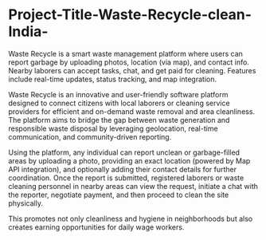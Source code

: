# Project-Title-Waste-Recycle-clean-India-
Waste Recycle is a smart waste management platform where users can report garbage by uploading photos, location (via map), and contact info. Nearby laborers can accept tasks, chat, and get paid for cleaning. Features include real-time updates, status tracking, and map integration.

Waste Recycle is an innovative and user-friendly software platform designed to connect citizens with local laborers or cleaning service providers for efficient and on-demand waste removal and area cleanliness. The platform aims to bridge the gap between waste generation and responsible waste disposal by leveraging geolocation, real-time communication, and community-driven reporting.

Using the platform, any individual can report unclean or garbage-filled areas by uploading a photo, providing an exact location (powered by Map API integration), and optionally adding their contact details for further coordination. Once the report is submitted, registered laborers or waste cleaning personnel in nearby areas can view the request, initiate a chat with the reporter, negotiate payment, and then proceed to clean the site physically.

This promotes not only cleanliness and hygiene in neighborhoods but also creates earning opportunities for daily wage workers.
